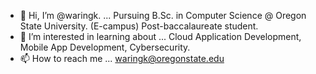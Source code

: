- 👋 Hi, I’m @waringk. ... Pursuing B.Sc. in Computer Science @ Oregon State University. (E-campus) Post-baccalaureate student.
- 👀 I’m interested in learning about ... Cloud Application Development, Mobile App Development, Cybersecurity.
- 📫 How to reach me ... waringk@oregonstate.edu


